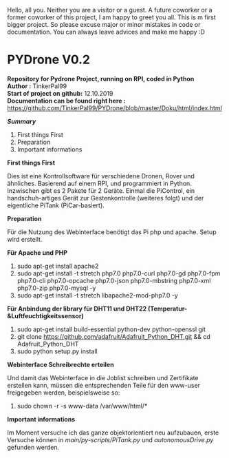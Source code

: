 Hello, all you. Neither you are a visitor or a guest. A future coworker or a former coworker of this project, I am happy to greet you all.
This is m first bigger project. So please excuse major or minor mistakes in code or documentation. You can always leave advices and make me happy :D

# PYDrone V0.2
**Repository for Pydrone Project, running on RPI, coded in Python** <br>
**Author :** TinkerPal99 <br>
**Start of project on github:** 12.10.2019 <br>
**Documentation can be found right here :** https://github.com/TinkerPal99/PYDrone/blob/master/Doku/html/index.html


__*Summary*__
1. First things First 
2. Preparation
3. Important informations


__First things First__

Dies ist eine Kontrollsoftware für verschiedene Dronen, Rover und ähnliches. 
Basierend auf einem RPI, und programmiert in Python.
Inzwischen gibt es 2 Pakete für 2 Geräte. Einmal die PiControl, ein handschuh-artiges Gerät zur Gestenkontrolle (weiteres folgt)
und der eigentliche PiTank (PiCar-basiert).


__Preparation__

Für die Nutzung des Webinterface benötigt das Pi php und apache. Setup wird erstellt.

**Für Apache und PHP**

1. sudo apt-get install apache2
2. sudo apt-get install -t stretch php7.0 php7.0-curl php7.0-gd php7.0-fpm php7.0-cli php7.0-opcache php7.0-json php7.0-mbstring php7.0-xml php7.0-zip php7.0-mysql -y
3. sudo apt-get install -t stretch libapache2-mod-php7.0 -y

**Für Anbindung der library für DHT11 und DHT22 (Temperatur-&Luftfeuchtigkeitssensor)**

1. sudo apt-get install build-essential python-dev python-openssl git
2. git clone https://github.com/adafruit/Adafruit_Python_DHT.git && cd Adafruit_Python_DHT
3. sudo python setup.py install

**Webinterface Schreibrechte erteilen**

Und damit das Webinterface in die Joblist schreiben und Zertifikate erstellen kann, 
müssen die entsprechenden Teile für den www-user freigegeben werden, beispielsweise so:
1. sudo chown -r -s www-data  /var/www/html/*

__Important informations__


Im Moment versuche ich das ganze objektorientiert neu aufzubauen, erste Versuche können 
in _main/py-scripts/PiTank.py_ und _autonomousDrive.py_ gefunden werden.
